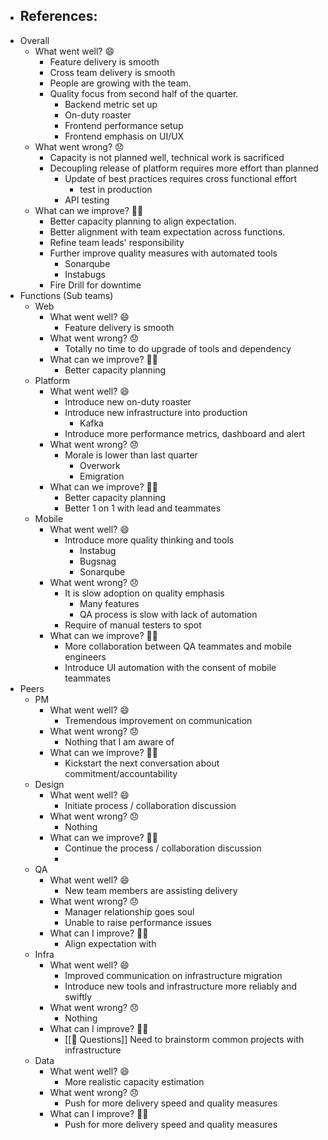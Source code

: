 - References:
    - 
- Overall
    - What went well? 😄
        - Feature delivery is smooth
        - Cross team delivery is smooth
        - People are growing with the team.
        - Quality focus from second half of the quarter.
            - Backend metric set up
            - On-duty roaster
            - Frontend performance setup
            - Frontend emphasis on UI/UX 
    - What went wrong? 😞
        - Capacity is not planned well, technical work is sacrificed
        - Decoupling release of platform requires more effort than planned
            - Update of best practices requires cross functional effort
                - test in production
            - API testing
    - What can we improve? 💪🏻
        - Better capacity planning to align expectation.
        - Better alignment with team expectation across functions.
        - Refine team leads' responsibility
        - Further improve quality measures with automated tools
            - Sonarqube
            - Instabugs
        - Fire Drill for downtime
- Functions (Sub teams)
    - Web
        - What went well? 😄
            - Feature delivery is smooth
        - What went wrong? 😞
            - Totally no time to do upgrade of tools and dependency
        - What can we improve? 💪🏻
            - Better capacity planning
    - Platform
        - What went well? 😄
            - Introduce new on-duty roaster
            - Introduce new infrastructure into production
                - Kafka
            - Introduce more performance metrics, dashboard and alert
        - What went wrong? 😞
            - Morale is lower than last quarter
                - Overwork
                - Emigration
        - What can we improve? 💪🏻
            - Better capacity planning
            - Better 1 on 1 with lead and teammates
    - Mobile
        - What went well? 😄
            - Introduce more quality thinking and tools
                - Instabug
                - Bugsnag
                - Sonarqube
        - What went wrong? 😞
            - It is slow adoption on quality emphasis
                - Many features
                - QA process is slow with lack of automation
            - Require of manual testers to spot 
        - What can we improve? 💪🏻
            - More collaboration between QA teammates and mobile engineers
            - Introduce UI automation with the consent of mobile teammates
- Peers
    - PM
        - What went well? 😄
            - Tremendous improvement on communication
        - What went wrong? 😞
            - Nothing that I am aware of
        - What can we improve? 💪🏻
            - Kickstart the next conversation about commitment/accountability
    - Design
        - What went well? 😄
            - Initiate process / collaboration discussion
        - What went wrong? 😞
            - Nothing
        - What can we improve? 💪🏻
            - Continue the process / collaboration discussion
            - 
    - QA
        - What went well? 😄
            - New team members are assisting delivery
        - What went wrong? 😞
            - Manager relationship goes soul
            - Unable to raise performance issues
        - What can I improve? 💪🏻
            - Align expectation with 
    - Infra
        - What went well? 😄
            - Improved communication on infrastructure migration
            - Introduce new tools and infrastructure more reliably and swiftly
        - What went wrong? 😞
            - Nothing
        - What can I improve? 💪🏻
            - [[🤔 Questions]] Need to brainstorm common projects with infrastructure
    - Data
        - What went well? 😄
            - More realistic capacity estimation
        - What went wrong? 😞
            - Push for more delivery speed and quality measures
        - What can I improve? 💪🏻 
            - Push for more delivery speed and quality measures
